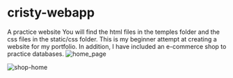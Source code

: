 # cristy-webapp
A practice website
You will find the html files in the temples folder and the css files in the static/css folder. 
This is my beginner attempt at creating a website for my portfolio.
In addition, I have included an e-commerce shop to practice databases. 
![home_page](https://github.com/user-attachments/assets/b7553d25-ffa1-413d-a03b-07b4c4a20f53)

![shop-home](https://github.com/user-attachments/assets/29cccf54-5191-44a8-a5a9-8b16a6bed60a)
